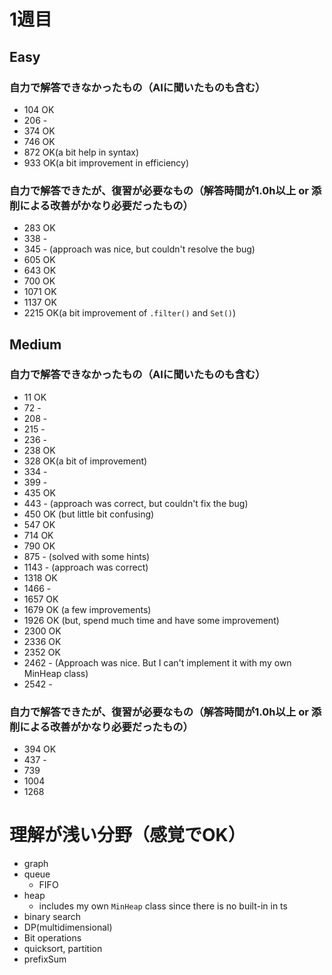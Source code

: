 # 1週目
## Easy
### 自力で解答できなかったもの（AIに聞いたものも含む）
- 104 OK
- 206 -
- 374 OK
- 746 OK
- 872 OK(a bit help in syntax)
- 933 OK(a bit improvement in efficiency)
### 自力で解答できたが、復習が必要なもの（解答時間が1.0h以上 or 添削による改善がかなり必要だったもの）
- 283 OK
- 338 -
- 345 - (approach was nice, but couldn't resolve the bug)
- 605 OK
- 643 OK
- 700 OK
- 1071 OK
- 1137 OK
- 2215 OK(a bit improvement of `.filter()` and `Set()`)

## Medium
### 自力で解答できなかったもの（AIに聞いたものも含む）
- 11 OK
- 72 -
- 208 -
- 215 - 
- 236 - 
- 238 OK
- 328 OK(a bit of improvement)
- 334 - 
- 399 - 
- 435 OK
- 443 - (approach was correct, but couldn't fix the bug)
- 450 OK (but little bit confusing)
- 547 OK
- 714 OK
- 790 OK
- 875 - (solved with some hints)
- 1143 - (approach was correct)
- 1318 OK
- 1466 -
- 1657 OK
- 1679 OK (a few improvements)
- 1926 OK (but, spend much time and have some improvement)
- 2300 OK
- 2336 OK
- 2352 OK
- 2462 - (Approach was nice. But I can't implement it with my own MinHeap class)
- 2542 -
### 自力で解答できたが、復習が必要なもの（解答時間が1.0h以上 or 添削による改善がかなり必要だったもの）
- 394 OK
- 437 -
- 739
- 1004
- 1268

# 理解が浅い分野（感覚でOK）
- graph
- queue
  - FIFO
- heap
  - includes my own `MinHeap` class since there is no built-in in ts
- binary search
- DP(multidimensional)
- Bit operations
- quicksort, partition
- prefixSum

